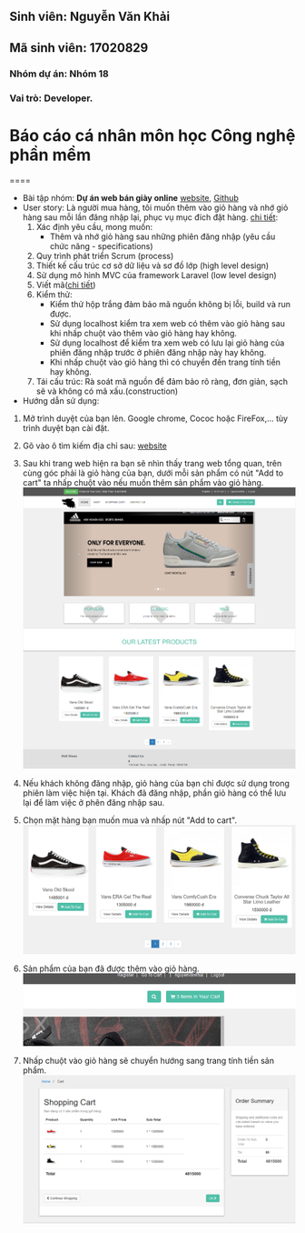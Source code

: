 ## Sinh viên: Nguyễn Văn Khải
## Mã sinh viên: 17020829
### Nhóm dự án: Nhóm 18
### Vai trò: Developer.

# Báo cáo cá nhân môn học Công nghệ phần mềm
====
* Bài tập nhóm: **Dự án web bán giày online** [website](https://wolfshoes.000webhostapp.com/?fbclid=IwAR0LDgI2rd9H5pLcg6987GcpeCmCIfu4VtG5K-ilGNUKwsfSlQQRU2h-Fn0), [Github](https://github.com/KhacNgoc/INT2208-7-2019)
* User story: Là người mua hàng, tôi muốn thêm vào giỏ hàng và nhớ giỏ hàng sau mỗi lần đăng nhập lại, phục vụ mục đích đặt hàng.
	[chi tiết]():
	1) Xác định yêu cầu, mong muốn: 
		- Thêm và nhớ giỏ hàng sau những phiên đăng nhập (yêu cầu chức năng - specifications)
	2) Quy trình phát triển Scrum (process)
	3) Thiết kế cấu trúc cơ sở dữ liệu và sơ đồ lớp (high level design)
	4) Sử dụng mô hình MVC của framework Laravel (low level design)
	5) Viết mã([chi tiết]())
	6) Kiểm thử:
		- Kiểm thử hộp trắng đảm bảo mã nguồn không bị lỗi, build và run được.
		- Sử dụng localhost kiểm tra xem web có thêm vào giỏ hàng sau khi nhấp chuột vào thêm vào giỏ hàng hay không.
		- Sử dụng localhost để kiểm tra xem web có lưu lại giỏ hàng của phiên đăng nhập trước ở phiên đăng nhập này hay không.
		- Khi nhấp chuột vào giỏ hàng thì có chuyển đến trang tính tiền hay không. 
	7) Tái cấu trúc: Rà soát mã nguồn để đảm bảo rõ ràng, đơn giản, sạch sẽ và không có mã xấu.(construction)
* Hướng dẫn sử dụng:
1. Mở trình duyệt của bạn lên. Google chrome, Cococ hoặc FireFox,... tùy trình duyệt bạn cài đặt.

2. Gõ vào ô tìm kiếm địa chỉ sau: [website](https://wolfshoes.000webhostapp.com)

3. Sau khi trang web hiện ra bạn sẽ nhìn thấy trang web tổng quan, trên cùng góc phải là giỏ hàng của bạn, dưới mỗi sản phẩm có nút "Add to cart" ta nhấp chuột vào nếu muốn thêm sản phẩm vào giỏ hàng.
![home](home.png)
4. Nếu khách không đăng nhập, giỏ hàng của bạn chỉ được sử dụng trong phiên làm việc hiện tại. Khách đã đăng nhập, phần giỏ hàng có thể lưu lại để làm việc ở phên đăng nhập sau.
5. Chọn mặt hàng bạn muốn mua và nhấp nút "Add to cart".
![add](addtocadd.PNG)
6. Sản phẩm của bạn đã được thêm vào giỏ hàng.
![cart](cart.PNG)
7. Nhấp chuột vào giỏ hàng sẽ chuyển hướng sang trang tính tiền sản phẩm.
![total](total.PNG)
